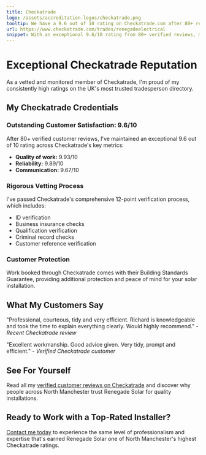 ```yaml
---
title: Checkatrade
logo: /assets/accreditation-logos/checkatrade.png
tooltip: We have a 9.6 out of 10 rating on Checkatrade.com after 80+ reviews
url: https://www.checkatrade.com/trades/renegadeelectrical
snippet: With an exceptional 9.6/10 rating from 80+ verified reviews, my Checkatrade membership provides independent verification of quality solar installations across North Manchester.
---
```


# Exceptional Checkatrade Reputation

As a vetted and monitored member of Checkatrade, I'm proud of my consistently high ratings on the UK's most trusted tradesperson directory.

## My Checkatrade Credentials

### Outstanding Customer Satisfaction: 9.6/10

After 80+ verified customer reviews, I've maintained an exceptional 9.6 out of 10 rating across Checkatrade's key metrics:

- **Quality of work:** 9.93/10
- **Reliability:** 9.89/10
- **Communication:** 9.67/10

### Rigorous Vetting Process

I've passed Checkatrade's comprehensive 12-point verification process, which includes:

- ID verification
- Business insurance checks
- Qualification verification
- Criminal record checks
- Customer reference verification

### Customer Protection

Work booked through Checkatrade comes with their Building Standards Guarantee, providing additional protection and peace of mind for your solar installation.

## What My Customers Say

"Professional, courteous, tidy and very efficient. Richard is knowledgeable and took the time to explain everything clearly. Would highly recommend." - _Recent Checkatrade review_

"Excellent workmanship. Good advice given. Very tidy, prompt and efficient." - _Verified Checkatrade customer_

## See For Yourself

Read all my [verified customer reviews on Checkatrade](https://www.checkatrade.com/trades/renegadeelectrical) and discover why people across North Manchester trust Renegade Solar for quality installations.

## Ready to Work with a Top-Rated Installer?

[Contact me today](/contact/) to experience the same level of professionalism and expertise that's earned Renegade Solar one of North Manchester's highest Checkatrade ratings.
